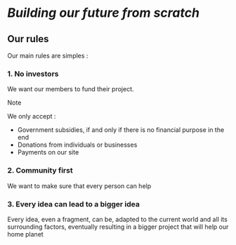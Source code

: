 # *Building our future from scratch*

## Our rules

Our main rules are simples :
### 1. No investors

We want our members to fund their project.

> [!NOTE]
> We only accept :
> - Government subsidies, if and only if there is no financial purpose in the end
> - Donations from individuals or businesses
> - Payments on our site

### 2. Community first

We want to make sure that every person can help

### 3. Every idea can lead to a bigger idea

Every idea, even a fragment, can be, adapted to the current world and all its surrounding factors, eventually resulting in a bigger project that will help our home planet
